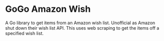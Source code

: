 # GoGo Amazon Wish

A Go library to get items from an Amazon wish list. Unofficial as Amazon
shut down their wish list API. This uses web scraping to get the items
off a specified wish list.
